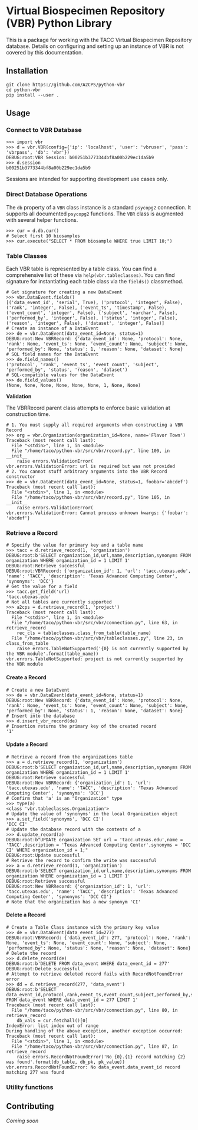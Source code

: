 # Virtual Biospecimen Repository (VBR) Python Library

This is a package for working with the TACC Virtual Biospecimen Repository database. Details on configuring and setting up an instance of VBR is not covered by this documentation. 

## Installation

```shell
git clone https://github.com/A2CPS/python-vbr
cd python-vbr
pip install --user .
```

## Usage

### Connect to VBR Database

```shell
>>> import vbr
>>> d = vbr.VBR(config={'ip': 'localhost', 'user': 'vbruser', 'pass': 'vbrpass', 'db': 'vbr'})
DEBUG:root:VBR Session: b00251b3773344bf8a00b229ec1da5b9
>>> d.session
b00251b3773344bf8a00b229ec1da5b9
```

Sessions are intended for supporting development use cases only. 

### Direct Database Operations

The `db` property of a `VBR` class instance is a standard `psycopg2` connection. It supports all documented `psycopg2` functions. The `VBR` class is augmented with several helper functions. 

```shell
>>> cur = d.db.cur()
# Select first 10 biosamples
>>> cur.execute("SELECT * FROM biosample WHERE true LIMIT 10;")
```

### Table Classes

Each VBR table is represented by a table class. You can find a comprehensive list of these via `help(vbr.tableclasses)`. You can find signature for instantiating each table class via the `fields()` classmethod. 

```shell
# Get signature for creating a new DataEvent
>>> vbr.DataEvent.fields()
[('data_event_id', 'serial', True), ('protocol', 'integer', False), ('rank', 'integer', False), ('event_ts', 'timestamp', False), ('event_count', 'integer', False), ('subject', 'varchar', False), ('performed_by', 'integer', False), ('status', 'integer', False), ('reason', 'integer', False), ('dataset', 'integer', False)]
# Create an instance of a DataEvent
>>> de = vbr.DataEvent(data_event_id=None, status=1)
DEBUG:root:New VBRRecord: {'data_event_id': None, 'protocol': None, 'rank': None, 'event_ts': None, 'event_count': None, 'subject': None, 'performed_by': None, 'status': 1, 'reason': None, 'dataset': None}
# SQL field names for the DataEvent
>>> de.field_names()
('protocol', 'rank', 'event_ts', 'event_count', 'subject', 'performed_by', 'status', 'reason', 'dataset')
# SQL-compatible values for the DataEvent
>>> de.field_values()
(None, None, None, None, None, None, 1, None, None)
```

**Validation**

The VBRRecord parent class attempts to enforce basic validation at construction time.

```shell
# 1. You must supply all required arguments when constructing a VBR Record
>>> org = vbr.Organization(organization_id=None, name='Flavor Town')
Traceback (most recent call last):
  File "<stdin>", line 1, in <module>
  File "/home/taco/python-vbr/src/vbr/record.py", line 100, in __init__
    raise errors.ValidationError(
vbr.errors.ValidationError: url is required but was not provided
# 2. You cannot stuff arbitrary arguments into the VBR Record constructor
>>> de = vbr.DataEvent(data_event_id=None, status=1, foobar='abcdef')
Traceback (most recent call last):
  File "<stdin>", line 1, in <module>
  File "/home/taco/python-vbr/src/vbr/record.py", line 105, in __init__
    raise errors.ValidationError(
vbr.errors.ValidationError: Cannot process unknown kwargs: {'foobar': 'abcdef'}
```

### Retrieve a Record

```shell
# Specify the value for primary key and a table name
>>> tacc = d.retrieve_record(1, 'organization')
DEBUG:root:b'SELECT organization_id,url,name,description,synonyms FROM organization WHERE organization_id = 1 LIMIT 1'
DEBUG:root:Retrieve successful
DEBUG:root:VBRRecord: {'organization_id': 1, 'url': 'tacc.utexas.edu', 'name': 'TACC', 'description': 'Texas Advanced Computing Center', 'synonyms': 'DCC'}
# Get the value for a field
>>> tacc.get_field('url)
'tacc.utexas.edu'
# Not all tables are currently supported
>>> a2cps = d.retrieve_record(1, 'project')
Traceback (most recent call last):
  File "<stdin>", line 1, in <module>
  File "/home/taco/python-vbr/src/vbr/connection.py", line 63, in retrieve_record
    rec_cls = tableclasses.class_from_table(table_name)
  File "/home/taco/python-vbr/src/vbr/tableclasses.py", line 23, in class_from_table
    raise errors.TableNotSupported('{0} is not currently supported by the VBR module'.format(table_name))
vbr.errors.TableNotSupported: project is not currently supported by the VBR module
```


#### Create a Record

```shell
# Create a new DataEvent
>>> de = vbr.DataEvent(data_event_id=None, status=1)
DEBUG:root:New VBRRecord: {'data_event_id': None, 'protocol': None, 'rank': None, 'event_ts': None, 'event_count': None, 'subject': None, 'performed_by': None, 'status': 1, 'reason': None, 'dataset': None}
# Insert into the database
>>> d.insert_vbr_record(de)
# Insertion returns the primary key of the created record
'1'
```

#### Update a Record

```shell
# Retrieve a record from the organizations table
>>> a = d.retrieve_record(1, 'organization')
DEBUG:root:b'SELECT organization_id,url,name,description,synonyms FROM organization WHERE organization_id = 1 LIMIT 1'
DEBUG:root:Retrieve successful
DEBUG:root:New VBRRecord: {'organization_id': 1, 'url': 'tacc.utexas.edu', 'name': 'TACC', 'description': 'Texas Advanced Computing Center', 'synonyms': 'DCC'}
# Confirm that 'a' is an "Organization" type
>>> type(a)
<class 'vbr.tableclasses.Organization'>
# Update the value of 'synonyms' in the local Organization object
>>> a.set_field('synonyms', 'DCC CI')
'DCC CI'
# Update the database record with the contents of a
>>> d.update_record(a)
DEBUG:root:b"UPDATE organization SET url = 'tacc.utexas.edu',name = 'TACC',description = 'Texas Advanced Computing Center',synonyms = 'DCC CI' WHERE organization_id = 1;"
DEBUG:root:Update successful
# Retrieve the record to confirm the write was successful 
>>> a = d.retrieve_record(1, 'organization')
DEBUG:root:b'SELECT organization_id,url,name,description,synonyms FROM organization WHERE organization_id = 1 LIMIT 1'
DEBUG:root:Retrieve successful
DEBUG:root:New VBRRecord: {'organization_id': 1, 'url': 'tacc.utexas.edu', 'name': 'TACC', 'description': 'Texas Advanced Computing Center', 'synonyms': 'DCC CI'}
# Note that the organization has a new synonym 'CI'
```

#### Delete a Record

```shell
# Create a Table Class instance with the primary key value
>>> de = vbr.DataEvent(data_event_id=277)
DEBUG:root:VBRRecord: {'data_event_id': 277, 'protocol': None, 'rank': None, 'event_ts': None, 'event_count': None, 'subject': None, 'performed_by': None, 'status': None, 'reason': None, 'dataset': None}
# Delete the record 
>>> d.delete_record(de)
DEBUG:root:b'DELETE FROM data_event WHERE data_event_id = 277'
DEBUG:root:Delete successful
# Attempt to retrieve deleted record fails with RecordNotFoundError error
>>> dd = d.retrieve_record(277, 'data_event')
DEBUG:root:b'SELECT data_event_id,protocol,rank,event_ts,event_count,subject,performed_by,status,reason,dataset FROM data_event WHERE data_event_id = 277 LIMIT 1'
Traceback (most recent call last):
  File "/home/taco/python-vbr/src/vbr/connection.py", line 80, in retrieve_record
    db_vals = cur.fetchall()[0]
IndexError: list index out of range
During handling of the above exception, another exception occurred:
Traceback (most recent call last):
  File "<stdin>", line 1, in <module>
  File "/home/taco/python-vbr/src/vbr/connection.py", line 87, in retrieve_record
    raise errors.RecordNotFoundError('No {0}.{1} record matching {2} was found'.format(db_table, db_pk, pk_value))
vbr.errors.RecordNotFoundError: No data_event.data_event_id record matching 277 was found
```

### Utility functions

## Contributing

_Coming soon_
